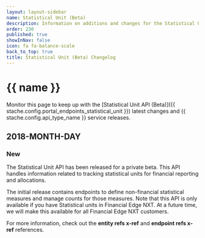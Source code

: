 ```yaml
---
layout: layout-sidebar
name: Statistical Unit (Beta)
description: Information on additions and changes for the Statistical Unit API (Beta).
order: 230
published: true
showInNav: false
icon: fa fa-balance-scale
back_to_top: true
title: Statistical Unit (Beta) Changelog
---
```


# {{ name }}

Monitor this page to keep up with the [Statistical Unit API (Beta)]({{ stache.config.portal_endpoints_statistical_unit }}) latest changes and {{ stache.config.api_type_name }} service releases.

## 2018-MONTH-DAY

### New

The Statistical Unit API has been released for a private beta. This API handles information related to tracking statistical units for financial reporting and allocations.

The initial release contains endpoints to define non-financial statistical measures and manage counts for those measures. Note that this API is only available if you have Statistical units in Financial Edge NXT. At a future time, we will make this available for all Financial Edge NXT customers.

For more information, check out the **entity refs x-ref** and **endpoint refs x-ref** references.
